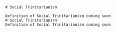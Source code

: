 
    # Social Trinitarianism

    Definition of Social Trinitarianism coming soon
    # Social Trinitarianism
    Definition of Social Trinitarianism coming soon